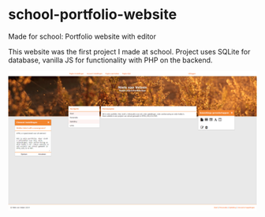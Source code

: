# school-portfolio-website
Made for school: Portfolio website with editor

This website was the first project I made at school.
Project uses SQLite for database, vanilla JS for functionality with PHP on the backend.

![Screenshot](/screenshot.png)